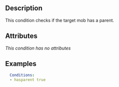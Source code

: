 ## Description
This condition checks if the target mob has a parent. 


## Attributes
*This condition has no attributes*


## Examples
```yaml
  Conditions:
  - hasparent true
```